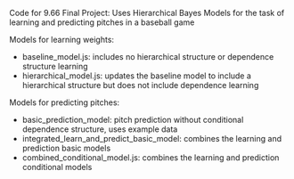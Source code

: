 Code for 9.66 Final Project: Uses Hierarchical Bayes Models for the task of learning and predicting pitches in a baseball game

Models for learning weights:
  - baseline_model.js: includes no hierarchical structure or dependence structure learning
  - hierarchical_model.js: updates the baseline model to include a hierarchical structure but does not include dependence learning

Models for predicting pitches:
  - basic_prediction_model: pitch prediction without conditional dependence structure, uses example data
  - integrated_learn_and_predict_basic_model: combines the learning and prediction basic models
  - combined_conditional_model.js: combines the learning and prediction conditional models
